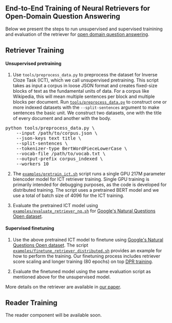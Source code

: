 ## End-to-End Training of Neural Retrievers for Open-Domain Question Answering

Below we present the steps to run unsupervised and supervised trainining and evaluation of the retriever for [open domain question answering](https://arxiv.org/abs/2101.00408).

## Retriever Training

#### Unsupervised pretraining
1. Use `tools/preprocess_data.py` to preprocess the dataset for Inverse Cloze Task (ICT), which we call unsupervised pretraining. This script takes as input a corpus in loose JSON format and creates fixed-size blocks of text as the fundamental units of data. For a corpus like Wikipedia, this will mean multiple sentences per block and multiple blocks per document. Run [`tools/preprocess_data.py`](../../tools/preprocess_data.py) to construct one or more indexed datasets with the `--split-sentences` argument to make sentences the basic unit. We construct two datasets, one with the title of every document and another with the body.

<pre>
python tools/preprocess_data.py \
    --input /path/to/corpus.json \
    --json-keys text title \
    --split-sentences \
    --tokenizer-type BertWordPieceLowerCase \
    --vocab-file /path/to/vocab.txt \
    --output-prefix corpus_indexed \
    --workers 10
</pre>

2. The [`examples/pretrain_ict.sh`](../../examples/pretrain_ict.sh) script runs a single GPU 217M parameter biencoder model for ICT retriever training. Single GPU training is primarily intended for debugging purposes, as the code is developed for distributed training. The script uses a pretrained BERT model and we use a total of batch size of 4096 for the ICT training.

3. Evaluate the pretrained ICT model using [`examples/evaluate_retriever_nq.sh`](../../examples/evaluate_retriever_nq.sh) for [Google's Natural Questions Open dataset](https://arxiv.org/pdf/1906.00300.pdf).

#### Supervised finetuning

1. Use the above pretrained ICT model to finetune using [Google's Natural Questions Open dataset](https://github.com/google-research/language/tree/master/language/orqa). The script [`examples/finetune_retriever_distributed.sh`](../../examples/finetune_retriever_distributed.sh) provides an example for how to perform the training. Our finetuning process includes retriever score scaling and longer training (80 epochs) on top [DPR training](https://arxiv.org/abs/2004.04906).

2. Evaluate the finetuned model using the same evaluation script as mentioned above for the unsupervised model.

More details on the retriever are available in [our paper](https://arxiv.org/abs/2101.00408).

## Reader Training

The reader component will be available soon.

